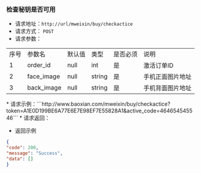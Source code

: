 
### 检查秘钥是否可用

*   请求地址：```http://url/mweixin/buy/checkactice```
*   请求方式： ```POST```
*   请求参数：
<table cellspacing=0 cellpadding=0>
  <tr>
    <td>序号</td>
    <td>参数名</td>
    <td>默认值</td>
    <td>类型</td>
    <td>是否必须</td>
    <td>说明</td>
  </tr>
  <tr>
    <td>1</td>
    <td>order_id</td>
    <td>null</td>
    <td>int</td>
    <td>是</td>
    <td>激活订单ID</td>
  </tr>
  <tr>
    <td>2</td>
    <td>face_image</td>
    <td>null</td>
    <td>string</td>
    <td>是</td>
    <td>手机正面图片地址</td>
  </tr>
  <tr>
    <td>3</td>
    <td>back_image</td>
    <td>null</td>
    <td>string</td>
    <td>是</td>
    <td>手机背面图片地址</td>
  </tr>
</table>
*   请求示例：```http://www.baoxian.com/mweixin/buy/checkactice?token=A1E0D199BE6A77E6E7E98EF7E55828A1&active_code=464654545546```
*   请求返回：


*   返回示例
```JSON
{
"code": 200,
"message": "Success",
"data": []
}
```
